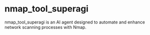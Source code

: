 # nmap_tool_superagi
nmap_tool_superagi is an AI agent designed to automate and enhance network scanning processes with Nmap.

